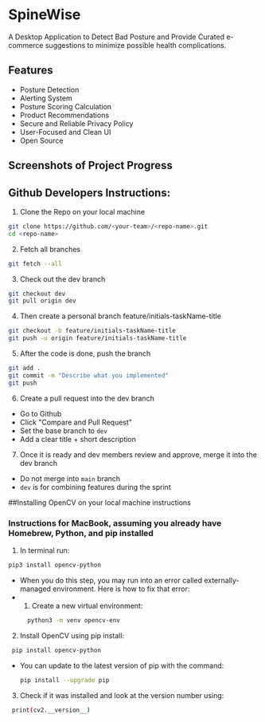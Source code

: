 # SpineWise
A Desktop Application to Detect Bad Posture and Provide Curated e-commerce suggestions to minimize possible health complications. 
## Features
- Posture Detection
- Alerting System
- Posture Scoring Calculation
- Product Recommendations
- Secure and Reliable Privacy Policy
- User-Focused and Clean UI
- Open Source
## Screenshots of Project Progress

## Github Developers Instructions:
1. Clone the Repo on your local machine
```bash
git clone https://github.com/<your-team>/<repo-name>.git
cd <repo-name>
```
2. Fetch all branches
```bash
git fetch --all
```
3. Check out the dev branch
```bash
git checkout dev
git pull origin dev
```
4. Then create a personal branch feature/initials-taskName-title
```bash
git checkout -b feature/initials-taskName-title
git push -u origin feature/initials-taskName-title
```
5. After the code is done, push the branch
```bash
git add .
git commit -m "Describe what you implemented"
git push
```
6. Create a pull request into the dev branch
- Go to Github
- Click "Compare and Pull Request"
- Set the base branch to `dev`
- Add a clear title + short description
7. Once it is ready and dev members review and approve, merge it into the dev branch
  - Do not merge into `main` branch
  - `dev` is for combining features during the sprint

##Installing OpenCV on your local machine instructions
### Instructions for MacBook, assuming you already have Homebrew, Python, and pip installed
1. In terminal run:
```bash
pip3 install opencv-python
```
  - When you do this step, you may run into an error called externally-managed environment. Here is how to fix that error:
  - 1. Create a new virtual environment:
    ```bash
      python3 -m venv opencv-env
    ```
2. Install OpenCV using pip install:
  ```bash
   pip install opencv-python
  ```
- You can update to the latest version of pip with the command:
  ```bash
  pip install --upgrade pip
  ```
3. Check if it was installed and look at the version number using:
  ```bash
   print(cv2.__version__)
  ```




